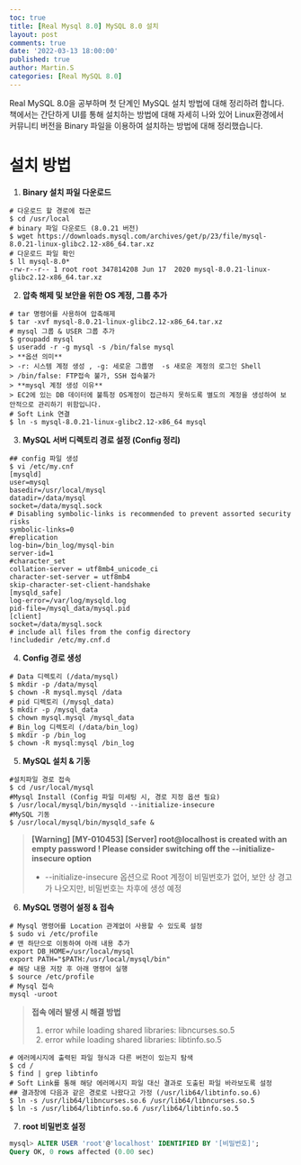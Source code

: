```yaml
---
toc: true
title: [Real Mysql 8.0] MySQL 8.0 설치
layout: post
comments: true
date: '2022-03-13 18:00:00'
published: true
author: Martin.S
categories: [Real MySQL 8.0]
---
```


Real MySQL 8.0을 공부하며 첫 단계인 MySQL 설치 방법에 대해 정리하려 합니다.
책에서는 간단하게 UI를 통해 설치하는 방법에 대해 자세히 나와 있어 
Linux환경에서 커뮤니티 버전을 Binary 파일을 이용하여 설치하는 방법에 대해 정리했습니다.

# 설치 방법
1. **Binary 설치 파일 다운로드**
```shell
# 다운로드 할 경로에 접근
$ cd /usr/local
# binary 파일 다운로드 (8.0.21 버전)
$ wget https://downloads.mysql.com/archives/get/p/23/file/mysql-8.0.21-linux-glibc2.12-x86_64.tar.xz
# 다운로드 파일 확인
$ ll mysql-8.0*
-rw-r--r-- 1 root root 347814208 Jun 17  2020 mysql-8.0.21-linux-glibc2.12-x86_64.tar.xz
```
2. **압축 해제 및 보안을 위한 OS 계정, 그룹 추가**
```shell
# tar 명령어를 사용하여 압축해제
$ tar -xvf mysql-8.0.21-linux-glibc2.12-x86_64.tar.xz
# mysql 그룹 & USER 그룹 추가
$ groupadd mysql
$ useradd -r -g mysql -s /bin/false mysql
> **옵션 의미**
> -r: 시스템 계정 생성 , -g: 세로운 그룹명  -s 새로운 계정의 로그인 Shell
> /bin/false: FTP접속 불가, SSH 접속불가
> **mysql 계정 생성 이유**
> EC2에 있는 DB 데이터에 불특정 OS계정이 접근하지 못하도록 별도의 계정을 생성하여 보안적으로 관리하기 위함입니다.
# Soft Link 연결
$ ln -s mysql-8.0.21-linux-glibc2.12-x86_64 mysql
```
3. **MySQL 서버 디렉토리 경로 설정 (Config 정리)**
```shell
## config 파일 생성
$ vi /etc/my.cnf
[mysqld]
user=mysql
basedir=/usr/local/mysql
datadir=/data/mysql
socket=/data/mysql.sock
# Disabling symbolic-links is recommended to prevent assorted security risks
symbolic-links=0
#replication
log-bin=/bin_log/mysql-bin
server-id=1
#character_set
collation-server = utf8mb4_unicode_ci
character-set-server = utf8mb4
skip-character-set-client-handshake
[mysqld_safe]
log-error=/var/log/mysqld.log
pid-file=/mysql_data/mysql.pid
[client]
socket=/data/mysql.sock
# include all files from the config directory
!includedir /etc/my.cnf.d
```
4. **Config 경로 생성**
```shell
# Data 디렉토리 (/data/mysql)
$ mkdir -p /data/mysql
$ chown -R mysql.mysql /data 
# pid 디렉토리 (/mysql_data)
$ mkdir -p /mysql_data
$ chown mysql.mysql /mysql_data 
# Bin_log 디렉토리 (/data/bin_log)
$ mkdir -p /bin_log
$ chown -R mysql:mysql /bin_log
```
5. **MySQL 설치 & 기동** 
```shell
#설치파일 경로 접속
$ cd /usr/local/mysql
#Mysql Install (Config 파일 미세팅 시, 경로 지정 옵션 필요)
$ /usr/local/mysql/bin/mysqld --initialize-insecure
#MySQL 기동
$ /usr/local/mysql/bin/mysqld_safe &
```
> **[Warning] [MY-010453] [Server] root@localhost is created with an empty password ! Please consider switching off the --initialize-insecure option**
> * --initialize-insecure 옵션으로 Root 계정이 비밀번호가 없어, 보안 상 경고가 나오지만, 비밀번호는 차후에 생성 예정
6. **MySQL 명령어 설정 & 접속**
```shell
# Mysql 명령어를 Location 관계없이 사용할 수 있도록 설정
$ sudo vi /etc/profile
# 맨 하단으로 이동하여 아래 내용 추가
export DB_HOME=/usr/local/mysql
export PATH="$PATH:/usr/local/mysql/bin" 
# 해당 내용 저장 후 아래 명령어 실행
$ source /etc/profile
# Mysql 접속
mysql -uroot
```
> **접속 에러 발생 시 해결 방법**
> 1. error while loading shared libraries: libncurses.so.5
> 2. error while loading shared libraries: libtinfo.so.5
```shell
# 에러메시지에 출력된 파일 형식과 다른 버전이 있는지 탐색
$ cd /
$ find | grep libtinfo
# Soft Link를 통해 해당 에러메시지 파일 대신 결과로 도출된 파일 바라보도록 설정
## 결과창에 다음과 같은 경로로 나왔다고 가정 (/usr/lib64/libtinfo.so.6)
$ ln -s /usr/lib64/libncurses.so.6 /usr/lib64/libncurses.so.5 
$ ln -s /usr/lib64/libtinfo.so.6 /usr/lib64/libtinfo.so.5
```
7. **root 비밀번호 설정**
```sql
mysql> ALTER USER 'root'@'localhost' IDENTIFIED BY '[비밀번호]';
Query OK, 0 rows affected (0.00 sec)
```
​ 
